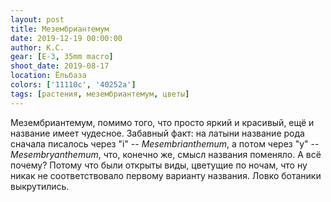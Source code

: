```yaml
---
layout: post
title: Мезембриантемум
date: 2019-12-19 00:00:00
author: К.С.
gear: [E-3, 35mm macro]
shoot_date: 2019-08-17
location: Ёльбаза
colors: ['11110c', '40252a']
tags: [растения, мезембриантемум, цветы]
---
```

Мезембриантемум, помимо того, что просто яркий и красивый, ещё и название имеет чудесное. Забавный факт: на латыни название рода сначала писалось через "i" -- _Mesembrianthemum_, а потом через "y" -- _Mesembryanthemum_, что, конечно же, смысл названия поменяло. А всё почему? Потому что были открыты виды, цветущие по ночам, что ну никак не соответствовало первому варианту названия. Ловко ботаники выкрутились.
